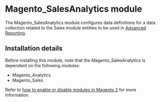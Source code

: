 # Magento_SalesAnalytics module

The Magento_SalesAnalytics module configures data definitions for a data collection related to the Sales module entities to be used in [Advanced Reporting](https://devdocs.magento.com/guides/v2.3/advanced-reporting/modules.html).

## Installation details

Before installing this module, note that the Magento_SalesAnalytics is dependent on the following modules:

- Magento_Analytics
- Magento_Sales

Refer to [how to enable or disable modules in Magento 2](https://devdocs.magento.com/guides/v2.4/install-gde/install/cli/install-cli-subcommands-enable.html) for more information.
